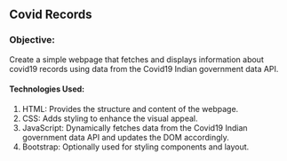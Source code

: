 <h2>Covid Records</h2>
<h3>Objective:</h3>
Create a simple webpage that fetches and displays information about covid19 records using data from the Covid19 Indian government data API.
<h4>Technologies Used:</h4>
<ol>
<li>HTML: Provides the structure and content of the webpage.</li>
<li>CSS: Adds styling to enhance the visual appeal.</li>
<li>JavaScript: Dynamically fetches data from the Covid19 Indian government data API and updates the DOM accordingly.</li>
<li>Bootstrap: Optionally used for styling components and layout.</li>
</ol>
